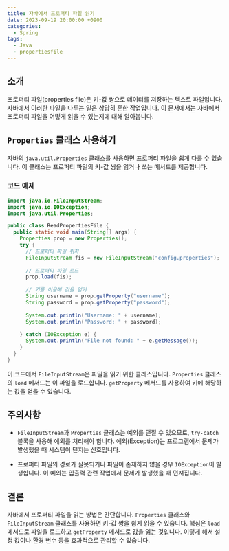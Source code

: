 ```yaml
---
title: 자바에서 프로퍼티 파일 읽기
date: 2023-09-19 20:00:00 +0900
categories:
  - Spring
tags:
  - Java
  - propertiesfile
---
```

## 소개
프로퍼티 파일(properties file)은 키-값 쌍으로 데이터를 저장하는 텍스트 파일입니다. 자바에서 이러한 파일을 다루는 일은 상당히 흔한 작업입니다. 이 문서에서는 자바에서 프로퍼티 파일을 어떻게 읽을 수 있는지에 대해 알아봅니다.

## `Properties` 클래스 사용하기

자바의 `java.util.Properties` 클래스를 사용하면 프로퍼티 파일을 쉽게 다룰 수 있습니다. 이 클래스는 프로퍼티 파일의 키-값 쌍을 읽거나 쓰는 메서드를 제공합니다.

### 코드 예제

```java
import java.io.FileInputStream;
import java.io.IOException;
import java.util.Properties;

public class ReadPropertiesFile {
  public static void main(String[] args) {
    Properties prop = new Properties();
    try {
      // 프로퍼티 파일 위치
      FileInputStream fis = new FileInputStream("config.properties");
      
      // 프로퍼티 파일 로드
      prop.load(fis);
      
      // 키를 이용해 값을 얻기
      String username = prop.getProperty("username");
      String password = prop.getProperty("password");
      
      System.out.println("Username: " + username);
      System.out.println("Password: " + password);
      
    } catch (IOException e) {
      System.out.println("File not found: " + e.getMessage());
    }
  }
}
```

이 코드에서 `FileInputStream`은 파일을 읽기 위한 클래스입니다. `Properties` 클래스의 `load` 메서드는 이 파일을 로드합니다. `getProperty` 메서드를 사용하여 키에 해당하는 값을 얻을 수 있습니다.

## 주의사항
- `FileInputStream`과 `Properties` 클래스는 예외를 던질 수 있으므로, `try-catch` 블록을 사용해 예외를 처리해야 합니다. 예외(Exception)는 프로그램에서 문제가 발생했을 때 시스템이 던지는 신호입니다.
  
- 프로퍼티 파일의 경로가 잘못되거나 파일이 존재하지 않을 경우 `IOException`이 발생합니다. 이 예외는 입출력 관련 작업에서 문제가 발생했을 때 던져집니다.

## 결론
자바에서 프로퍼티 파일을 읽는 방법은 간단합니다. `Properties` 클래스와 `FileInputStream` 클래스를 사용하면 키-값 쌍을 쉽게 읽을 수 있습니다. 핵심은 `load` 메서드로 파일을 로드하고 `getProperty` 메서드로 값을 읽는 것입니다. 이렇게 해서 설정 값이나 환경 변수 등을 효과적으로 관리할 수 있습니다.